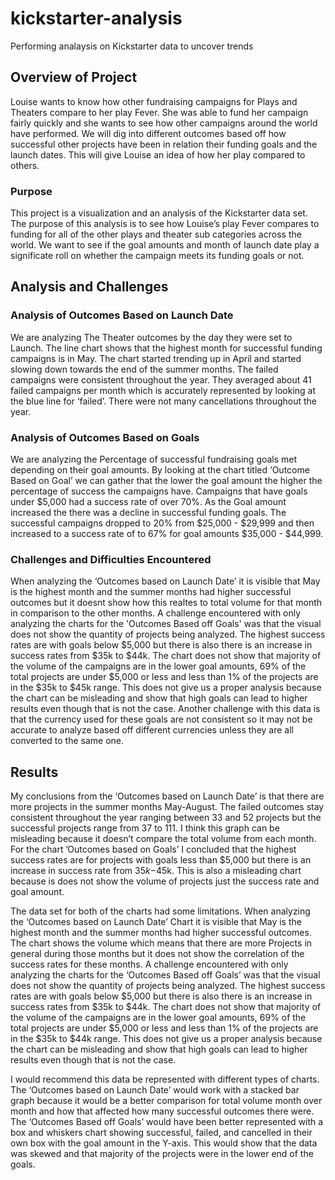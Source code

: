 # kickstarter-analysis
Performing analaysis on Kickstarter data to uncover trends

## Overview of Project
  Louise wants to know how other fundraising campaigns for Plays and Theaters compare to her play Fever. She was able to fund her campaign fairly quickly and she wants to see how other campaigns around the world have performed. We will dig into different outcomes based off how successful other projects have been in relation their funding goals and the launch dates. This will give Louise an idea of how her play compared to others.
### Purpose
This project is a visualization and an analysis of the Kickstarter data set. The purpose of this analysis is to see how Louise’s play Fever compares to funding for all of the other plays and theater sub categories across the world. We want to see if the goal amounts and month of launch date play a significate roll on whether the campaign meets its funding goals or not. 

## Analysis and Challenges

### Analysis of Outcomes Based on Launch Date
  We are analyzing The Theater outcomes by the day they were set to Launch. The line chart shows that the highest month for successful funding campaigns is in May. The chart started trending up in April and started slowing down towards the end of the summer months. 
The failed campaigns were consistent throughout the year. They averaged about 41 failed campaigns per month which is accurately represented by looking at the blue line for ‘failed’. There were not many cancellations throughout the year.

### Analysis of Outcomes Based on Goals
  We are analyzing the Percentage of successful fundraising goals met depending on their goal amounts. By looking at the chart titled ‘Outcome Based on Goal’ we can gather that the lower the goal amount the higher the percentage of success the campaigns have. Campaigns that have goals under $5,000 had a success rate of over 70%. As the Goal amount increased the there was a decline in successful funding goals. The successful campaigns dropped to 20% from $25,000 - $29,999 and then increased to a success rate of to 67% for goal amounts $35,000 - $44,999. 

### Challenges and Difficulties Encountered
When analyzing the ‘Outcomes based on Launch Date’ it is visible that May is the highest month and the summer months had higher successful outcomes but it doesnt show how this realtes to total volume for that month in comparison to the other months. A challenge encountered with only analyzing the charts for the 'Outcomes Based off Goals' was that the visual does not show the quantity of projects being analyzed. The highest success rates are with goals below $5,000 but there is also there is an increase in success rates from $35k to $44k. The chart does not show that majority of the volume of the campaigns are in the lower goal amounts, 69% of the total projects are under $5,000 or less and less than 1% of the projects are in the $35k to $45k range. This does not give us a proper analysis because the chart can be misleading and show that high goals can lead to higher results even though that is not the case.
Another challenge with this data is that the currency used for these goals are not consistent so it may not be accurate to analyze based off different currencies unless they are all converted to the same one.


## Results
My conclusions from the ‘Outcomes based on Launch Date’ is that there are more projects in the summer months May-August. The failed outcomes stay consistent throughout the year ranging between 33 and 52 projects but the successful projects range from 37 to 111. I think this graph can be misleading because it doesn’t compare the total volume from each month. For the chart ’Outcomes based on Goals’ I concluded that the highest success rates are for projects with goals less than $5,000 but there is an increase in success rate from $35k-$45k. This is also a misleading chart because is does not show the volume of projects just the success rate and goal amount.

The data set for both of the charts had some limitations. When analyzing the ‘Outcomes based on Launch Date’ Chart it is visible that May is the highest month and the summer months had higher successful outcomes. The chart shows the volume which means that there are more Projects in general during those months but it does not show the correlation of the success rates for these months. A challenge encountered with only analyzing the charts for the ‘Outcomes Based off Goals’ was that the visual does not show the quantity of projects being analyzed. The highest success rates are with goals below $5,000 but there is also there is an increase in success rates from $35k to $44k. The chart does not show that majority of the volume of the campaigns are in the lower goal amounts, 69% of the total projects are under $5,000 or less and less than 1% of the projects are in the $35k to $44k range. This does not give us a proper analysis because the chart can be misleading and show that high goals can lead to higher results even though that is not the case.

I would recommend this data be represented with different types of charts. The ‘Outcomes based on Launch Date’ would work with a stacked bar graph because it would be a better comparison for total volume month over month and how that affected how many successful outcomes there were. The ‘Outcomes Based off Goals’ would have been better represented with a box and whiskers chart showing successful, failed, and cancelled in their own box with the goal amount in the Y-axis. This would show that the data was skewed and that majority of the projects were in the lower end of the goals.


